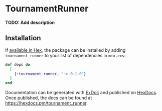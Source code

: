# TournamentRunner

**TODO: Add description**

## Installation

If [available in Hex](https://hex.pm/docs/publish), the package can be installed
by adding `tournament_runner` to your list of dependencies in `mix.exs`:

```elixir
def deps do
  [
    {:tournament_runner, "~> 0.1.0"}
  ]
end
```

Documentation can be generated with [ExDoc](https://github.com/elixir-lang/ex_doc)
and published on [HexDocs](https://hexdocs.pm). Once published, the docs can
be found at <https://hexdocs.pm/tournament_runner>.

